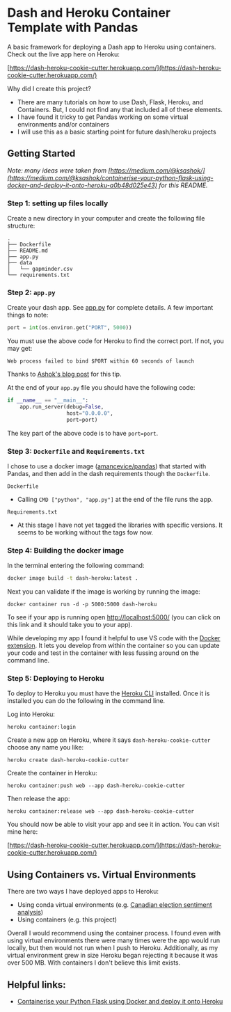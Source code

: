 # Dash and Heroku Container Template with Pandas

A basic framework for deploying a Dash app to Heroku using containers. Check out the live app here on Heroku:

[https://dash-heroku-cookie-cutter.herokuapp.com/](https://dash-heroku-cookie-cutter.herokuapp.com/)

Why did I create this project?

- There are many tutorials on how to use Dash, Flask, Heroku, and Containers. But, I could not find any that included all of these elements.
- I have found it tricky to get Pandas working on some virtual environments and/or containers
- I will use this as a basic starting point for future dash/heroku projects

## Getting Started

*Note: many ideas were taken from [https://medium.com/@ksashok/](https://medium.com/@ksashok/containerise-your-python-flask-using-docker-and-deploy-it-onto-heroku-a0b48d025e43) for this README.*

### Step 1: setting up files locally

Create a new directory in your computer and create the following file structure:

```
.
├── Dockerfile
├── README.md
├── app.py
├── data
│   └── gapminder.csv
└── requirements.txt
```

### Step 2: `app.py`

Create your dash app. See [app.py](app.py) for complete details. A few important things to note:

```python
port = int(os.environ.get("PORT", 5000))
```

You must use the above code for Heroku to find the correct port. If not, you may get:

```
Web process failed to bind $PORT within 60 seconds of launch
```

Thanks to [Ashok's blog post](https://medium.com/@ksashok/containerise-your-python-flask-using-docker-and-deploy-it-onto-heroku-a0b48d025e43) for this tip.

At the end of your `app.py` file you should have the following code:

```python
if __name__ == "__main__":
    app.run_server(debug=False,
                   host="0.0.0.0",
                   port=port)
```

The key part of the above code is to have `port=port`. 

### Step 3: `Dockerfile` and `Requirements.txt`

I chose to use a docker image ([amancevice/pandas](https://hub.docker.com/r/amancevice/pandas)) that started with Pandas, and then add in the dash requirements though the `Dockerfile`. 

`Dockerfile`

- Calling `CMD ["python", "app.py"]` at the end of the file runs the app.

`Requirements.txt`

-  At this stage I have not yet tagged the libraries with specific versions. It seems to be working without the tags fow now.

### Step 4: Building the docker image

In the terminal entering the following command:

```bash
docker image build -t dash-heroku:latest .
```

Next you can validate if the image is working by running the image:

```
docker container run -d -p 5000:5000 dash-heroku
```

To see if your app is running open [http://localhost:5000/](http://localhost:5000/) (you can click on this link and it should take you to your app).

While developing my app I found it helpful to use VS code with the [Docker extension](https://marketplace.visualstudio.com/items?itemName=ms-azuretools.vscode-docker). It lets you develop from within the container so you can update your code and test in the container with less fussing around on the command line.

### Step 5: Deploying to Heroku

To deploy to Heroku you must have the [Heroku CLI](https://devcenter.heroku.com/articles/heroku-cli) installed. Once it is installed you can do the following in the command line.

Log into Heroku:

```
heroku container:login
```

Create a new app on Heroku, where it says `dash-heroku-cookie-cutter` choose any name you like:

```
heroku create dash-heroku-cookie-cutter
```

Create the container in Heroku:

```
heroku container:push web --app dash-heroku-cookie-cutter
```

Then release the app:

```
heroku container:release web --app dash-heroku-cookie-cutter
```

You should now be able to visit your app and see it in action. You can visit mine here:

[https://dash-heroku-cookie-cutter.herokuapp.com/](https://dash-heroku-cookie-cutter.herokuapp.com/)


## Using Containers vs. Virtual Environments

There are two ways I have deployed apps to Heroku:
- Using conda virtual environments (e.g. [Canadian election sentiment analysis](https://github.com/SamEdwardes/sentiment-cdn-election))
- Using containers (e.g. this project)

Overall I would recommend using the container process. I found even with using virtual environments there were many times were the app would run locally, but then would not run when I push to Heroku. Additionally, as my virtual environment grew in size Heroku began rejecting it because it was over 500 MB. With containers I don't believe this limit exists.


## Helpful links:
- [Containerise your Python Flask using Docker and deploy it onto Heroku](https://medium.com/@ksashok/containerise-your-python-flask-using-docker-and-deploy-it-onto-heroku-a0b48d025e43)
